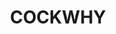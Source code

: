 ---
lastmod: '2025-04-06T06:05:20+00:00'
latitude: -35.55355141
layout: suburb
longitude: 150.3194887
postcode: '2539'
state: NSW
title: COCKWHY
url: /nsw/cockwhy/
---